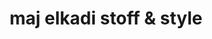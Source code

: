 ---
title: "maj elkadi stoff & style"
url: /freiburg-im-breisgau/maj-elkadi-stoff-und-style/
shop: Textil
---